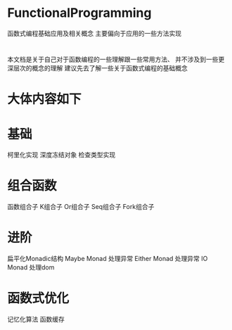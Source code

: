 # FunctionalProgramming
函数式编程基础应用及相关概念
主要偏向于应用的一些方法实现
#
本文档是关于自己对于函数编程的一些理解跟一些常用方法、
并不涉及到一些更深层次的概念的理解 建议先去了解一些关于函数式编程的基础概念
# 大体内容如下
# 基础
  柯里化实现
  深度冻结对象
  检查类型实现
# 组合函数
  函数组合子 
    K组合子
    Or组合子
    Seq组合子
    Fork组合子
# 进阶
  扁平化Monadic结构
  Maybe Monad 处理异常
  Either Monad 处理异常
  IO Monad 处理dom
# 函数式优化
  记忆化算法
  函数缓存
